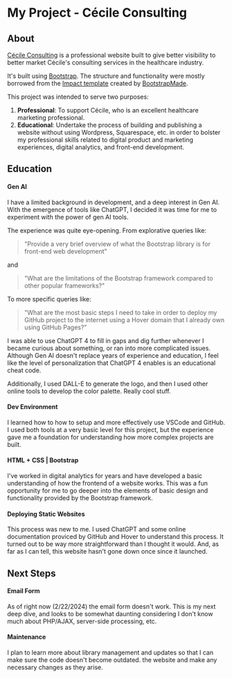 # My Project - Cécile Consulting

## About

<a href="https://www.cecileconsulting.site" target="blank">Cécile Consulting</a> is a professional website built to give better visibility to better market Cécile's consulting services in the healthcare industry.

It's built using <a href="https://getbootstrap.com/" target="blank">Bootstrap</a>. The structure and functionality were mostly borrowed from the <a href="https://bootstrapmade.com/impact-bootstrap-business-website-template/" target="blank">Impact template</a> created by <a href="https://bootstrapmade.com/" target="blank">BootstrapMade</a>.


This project was intended to serve two purposes:

1) <strong>Professional</strong>: To support Cécile, who is an excellent healthcare marketing professional.
2) <strong>Educational</strong>: Undertake the process of building and publishing a website without using Wordpress, Squarespace, etc. in order to bolster my professional skills related to digital product and marketing experiences, digital analytics, and front-end development.

## Education

#### Gen AI
I have a limited background in development, and a  deep interest in Gen AI. With the emergence of tools like ChatGPT, I decided it was time for me to experiment with the power of gen AI tools.

The experience was quite eye-opening. From explorative queries like:
> "Provide a very brief overview of what the Bootstrap library is for front-end web development"

and
> "What are the limitations of the Bootstrap framework compared to other popular frameworks?"

To more specific queries like:
> "What are the most basic steps I need to take in order to deploy my GitHub project to the internet using a Hover domain that I already own using GitHub Pages?"

I was able to use ChatGPT 4 to fill in gaps and dig further whenever I became curious about something, or ran into more complicated issues. Although Gen AI doesn't replace years of experience and education, I feel like the level of personalization that ChatGPT 4 enables is an educational cheat code.

Additionally, I used DALL-E to generate the logo, and then I used other online tools to develop the color palette. Really cool stuff.

#### Dev Environment
I learned how to how to setup and more effectively use VSCode and GitHub. I used both tools at a very basic level for this project, but the experience gave me a foundation for understanding how more complex projects are built.

#### HTML + CSS | Bootstrap
I've worked in digital analytics for years and have developed a basic understanding of how the frontend of a website works. This was a fun opportunity for me to go deeper into the elements of basic design and functionality provided by the Bootstrap framework.

#### Deploying Static Websites
This process was new to me. I used ChatGPT and some online documentation proviced by GitHub and Hover to understand this process. It turned out to be way more straightforward than I thought it would. And, as far as I can tell, this website hasn't gone down once since it launched.

## Next Steps

#### Email Form
As of right now (2/22/2024) the email form doesn't work. This is my next deep dive, and looks to be somewhat daunting considering I don't know much about PHP/AJAX, server-side processing, etc.

#### Maintenance
I plan to learn more about library management and updates so that I can make sure the code doesn't become outdated. the website and make any necessary changes as they arise.
